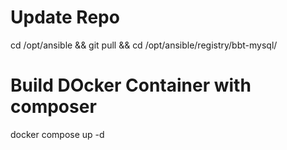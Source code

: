 # Update Repo
cd /opt/ansible && git pull && cd /opt/ansible/registry/bbt-mysql/

# Build DOcker Container with composer
docker compose up -d